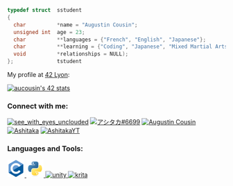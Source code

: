 ```C
typedef struct  sstudent
{
  char          *name = "Augustin Cousin";
  unsigned int  age = 23;
  char          **languages = {"French", "English", "Japanese"};
  char          **learning = {"Coding", "Japanese", "Mixed Martial Arts", "Drawing", "Guitar"};
  void          *relationships = NULL);
};              tstudent
```

My profile at [42 Lyon](https://42lyon.fr/):

[![aucousin's 42 stats](https://badge42.vercel.app/api/v2/cl2r6jm5a000609mlh2n4cfly/stats?cursusId=21&coalitionId=49)](https://github.com/JaeSeoKim/badge42)


<h3 align="left">Connect with me:</h3>
<p align="left">
<a href="https://www.instagram.com/see_with_eyes_unclouded/" target="blank"><img align="center" src="https://raw.githubusercontent.com/rahuldkjain/github-profile-readme-generator/master/src/images/icons/Social/instagram.svg" alt="see_with_eyes_unclouded" height="30" width="30" /></a>
<a href="https://discord.gg/アシタカ#6699" target="blank"><img align="center" src="https://raw.githubusercontent.com/rahuldkjain/github-profile-readme-generator/master/src/images/icons/Social/discord.svg" alt="アシタカ#6699" height="30" width="30" /></a>
 <a href="https://www.linkedin.com/in/augustin-cousin-159932193/" target="blank"><img align="center" src="https://upload.wikimedia.org/wikipedia/commons/thumb/c/ca/LinkedIn_logo_initials.png/800px-LinkedIn_logo_initials.png" alt="Augustin Cousin" height="30" width="30" /></a>
 <a href="https://www.youtube.com/channel/UCXAmaMZupMd29KKNHHkXvHA" target="blank"><img align="center" src="https://cdn.icon-icons.com/icons2/2699/PNG/512/youtube_logo_icon_168737.png" alt="Ashitaka" height="30" width="30" /></a>
 <a href="https://twitter.com/ashitakaYT" target="blank"><img align="center" src="https://logo-marque.com/wp-content/uploads/2020/04/Twitter-Logo.png" alt="AshitakaYT" height="30" width="30" /></a>
  </p>

<h3 align="left">Languages and Tools:</h3>
<p align="left"> <a href="https://www.cprogramming.com/" target="_blank" rel="noreferrer"> <img src="https://raw.githubusercontent.com/devicons/devicon/master/icons/c/c-original.svg" alt="c" width="40" height="40"/> </a> <a href="https://www.python.org" target="_blank" rel="noreferrer"> <img src="https://raw.githubusercontent.com/devicons/devicon/master/icons/python/python-original.svg" alt="python" width="40" height="40"/> </a> <a href="https://unity.com/" target="_blank" rel="noreferrer"> <img src="https://www.vectorlogo.zone/logos/unity3d/unity3d-icon.svg" alt="unity" width="40" height="40"/> </a>
</a> <a href="https://krita.org/" target="_blank" rel="noreferrer"> <img src="https://upload.wikimedia.org/wikipedia/commons/thumb/7/73/Calligrakrita-base.svg/langfr-2560px-Calligrakrita-base.svg.png" alt="krita" width="40" height="40"/> </a></p>
